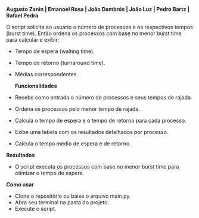 **Augusto Zanin | Emanoel Rosa | João Dambrós | João Luz | Pedro Bartz | Rafael Pedra**

O script solicita ao usuário o número de processos e os respectivos tempos (burst time).
Então ordena os processos com base no menor burst time para calcular e exibir:
- Tempo de espera (waiting time). 
- Tempo de retorno (turnaround time).
- Médias correspondentes.

  **Funcionalidades**
- Recebe como entrada o número de processos e seus tempos de rajada.
- Ordena os processos pelo menor tempo de rajada.
- Calcula o tempo de espera e o tempo de retorno para cada processo.
- Exibe uma tabela com os resultados detalhados por processo.
- Calcula o tempo médio de espera e de retorno.

 **Resultados**
 - O script executa os processos com base no menor burst time para otimizar o tempo de espera.

  **Como usar**
- Clone o repositório ou baixe o arquivo main.py.
- Abra seu terminal na pasta do projeto.
- Execute o script.


